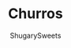 ---
layout: ../../layouts/MarkdownPostLayout.astro
title: Churros
author: ShugarySweets
pubDate: 2020-04-08
description: "You don&#x27;t have to travel to Disney Parks to enjoy delicious churros. Kids and adults alike love these cinnamon sugar treats dipped in chocolate!"
image_url: https://www.shugarysweets.com/wp-content/uploads/2020/04/churros-5.jpg
tags: ["Desserts","American"]
calories: 61
protein: 1
carbohydrates: 7
fats: 3
fiber: 0
ingredients: ["1 cup water","8 tablespoons unsalted butter","¼ teaspoon salt","¾ teaspoon ground cinnamon, divided","1 ¼ cups all-purpose flour","3 eggs","1 ½ cups vegetable or canola oil","½ cup sugar"]
serves: 36
time: "30 minutes"
prepTime: "20 minutes"
instructions: ["Combine water, butter, salt, and ¼ teaspoon of cinnamon in medium size saucepan over medium heat. Bring to rolling boil.","Once boiling, reduce heat to low. Add flour and stir vigorously until mixture forms a ball of dough. Remove from heat and let cool for 5-7 min.","Add eggs to the dough, one at a time, and stir until fully combined. Set aside.","Heat oil in medium skillet or 1-quart saucepan over medium-high heat or until temperature reaches 350˚.","Spoon the dough into a piping bag fitted with large star tip. Pipe 1-inch strip of dough over saucepan, cut with knife, and drop into hot oil. Repeat until churro bites fill saucepan with room to fry. ","Fry churros until golden brown. Remove with slotted spoon or mesh strainer and place churro bites on paper towel.","Mix sugar and ½ teaspoon cinnamon in medium bowl. Toss in churro bites until coated. Place on serving plate and serve with favorite dipping sauce."]
nutrition: ["61 calories","7 grams carbohydrates","22 milligrams cholesterol","3 grams fat","0 grams fiber","1 grams protein","2 grams saturated fat","23 grams sodium","3 grams sugar","0 grams trans fat","1 grams unsaturated fat"]
---
